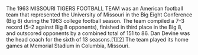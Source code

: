 The 1963 MISSOURI TIGERS FOOTBALL TEAM was an American football team that represented the University of Missouri in the Big Eight Conference (Big 8) during the 1963 college football season. The team compiled a 7–3 record (5–2 against Big 8 opponents), finished in third place in the Big 8, and outscored opponents by a combined total of 151 to 86. Dan Devine was the head coach for the sixth of 13 seasons.[1][2] The team played its home games at Memorial Stadium in Columbia, Missouri.

